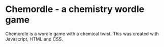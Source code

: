 # Chemordle - a chemistry wordle game

Chemordle is a wordle game with a chemical twist. This was created with Javascript, HTML and CSS.
